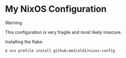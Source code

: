 # My NixOS Configuration

> [!WARNING]
> This configuration is very fragile and most likely insecure.

Installing the flake:
```sh
$ nix profile install github:em3rald1/nixos-config
```
